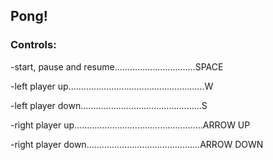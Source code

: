 ## Pong!
### Controls:

-start, pause and resume................................SPACE

-left player up......................................................W

-left player down................................................S

-right player up...................................................ARROW UP

-right player down.............................................ARROW DOWN
